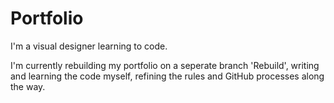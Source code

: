 # Portfolio
I'm a visual designer learning to code.

I'm currently rebuilding my portfolio on a seperate branch 'Rebuild', writing and learning the code myself, refining the rules and GitHub processes along the way.

